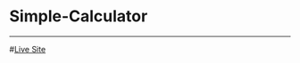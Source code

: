 # Simple-Calculator
________________________
#<a href="kayvaibhav-simple-calculator.netlify.app">Live Site</a>
